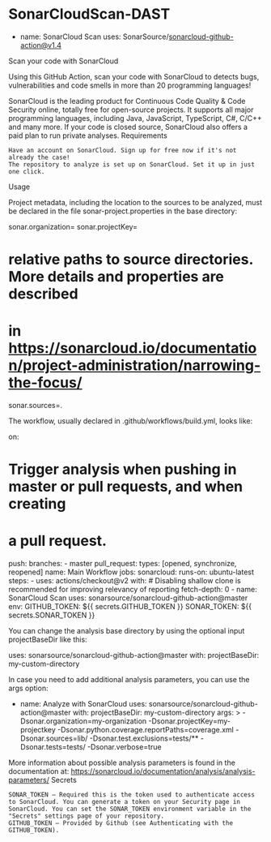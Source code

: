 # SonarCloudScan-DAST

- name: SonarCloud Scan
  uses: SonarSource/sonarcloud-github-action@v1.4

Scan your code with SonarCloud

Using this GitHub Action, scan your code with SonarCloud to detects bugs, vulnerabilities and code smells in more than 20 programming languages!

SonarCloud is the leading product for Continuous Code Quality & Code Security online, totally free for open-source projects. It supports all major programming languages, including Java, JavaScript, TypeScript, C#, C/C++ and many more. If your code is closed source, SonarCloud also offers a paid plan to run private analyses.
Requirements

    Have an account on SonarCloud. Sign up for free now if it's not already the case!
    The repository to analyze is set up on SonarCloud. Set it up in just one click.

Usage

Project metadata, including the location to the sources to be analyzed, must be declared in the file sonar-project.properties in the base directory:

sonar.organization=<replace with your SonarCloud organization key>
sonar.projectKey=<replace with the key generated when setting up the project on SonarCloud>

# relative paths to source directories. More details and properties are described
# in https://sonarcloud.io/documentation/project-administration/narrowing-the-focus/ 
sonar.sources=.

The workflow, usually declared in .github/workflows/build.yml, looks like:

on:
  # Trigger analysis when pushing in master or pull requests, and when creating
  # a pull request. 
  push:
    branches:
      - master
  pull_request:
      types: [opened, synchronize, reopened]
name: Main Workflow
jobs:
  sonarcloud:
    runs-on: ubuntu-latest
    steps:
    - uses: actions/checkout@v2
      with:
        # Disabling shallow clone is recommended for improving relevancy of reporting
        fetch-depth: 0
    - name: SonarCloud Scan
      uses: sonarsource/sonarcloud-github-action@master
      env:
        GITHUB_TOKEN: ${{ secrets.GITHUB_TOKEN }}
        SONAR_TOKEN: ${{ secrets.SONAR_TOKEN }}

You can change the analysis base directory by using the optional input projectBaseDir like this:

uses: sonarsource/sonarcloud-github-action@master
with:
  projectBaseDir: my-custom-directory

In case you need to add additional analysis parameters, you can use the args option:

- name: Analyze with SonarCloud
  uses: sonarsource/sonarcloud-github-action@master
  with:
    projectBaseDir: my-custom-directory
    args: >
      -Dsonar.organization=my-organization
      -Dsonar.projectKey=my-projectkey
      -Dsonar.python.coverage.reportPaths=coverage.xml
      -Dsonar.sources=lib/
      -Dsonar.test.exclusions=tests/**
      -Dsonar.tests=tests/
      -Dsonar.verbose=true

More information about possible analysis parameters is found in the documentation at: https://sonarcloud.io/documentation/analysis/analysis-parameters/
Secrets

    SONAR_TOKEN – Required this is the token used to authenticate access to SonarCloud. You can generate a token on your Security page in SonarCloud. You can set the SONAR_TOKEN environment variable in the "Secrets" settings page of your repository.
    GITHUB_TOKEN – Provided by Github (see Authenticating with the GITHUB_TOKEN).
